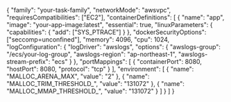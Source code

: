 {
  "family": "your-task-family",
  "networkMode": "awsvpc",
  "requiresCompatibilities": ["EC2"],
  "containerDefinitions": [
    {
      "name": "app",
      "image": "your-app-image:latest",
      "essential": true,
      "linuxParameters": {
        "capabilities": {
          "add": ["SYS_PTRACE"]
        }
      },
      "dockerSecurityOptions": ["seccomp=unconfined"],
      "memory": 4096,
      "cpu": 1024,
      "logConfiguration": {
        "logDriver": "awslogs",
        "options": {
          "awslogs-group": "/ecs/your-log-group",
          "awslogs-region": "ap-northeast-1",
          "awslogs-stream-prefix": "ecs"
        }
      },
      "portMappings": [
        {
          "containerPort": 8080,
          "hostPort": 8080,
          "protocol": "tcp"
        }
      ],
      "environment": [
        { "name": "MALLOC_ARENA_MAX", "value": "2" },
        { "name": "MALLOC_TRIM_THRESHOLD_", "value": "131072" },
        { "name": "MALLOC_MMAP_THRESHOLD_", "value": "131072" }
      ]
    }
  ]
}
